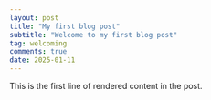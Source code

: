 ```yaml
---
layout: post
title: "My first blog post"
subtitle: "Welcome to my first blog post"
tag: welcoming
comments: true
date: 2025-01-11
---
```


This is the first line of rendered content in the post.
